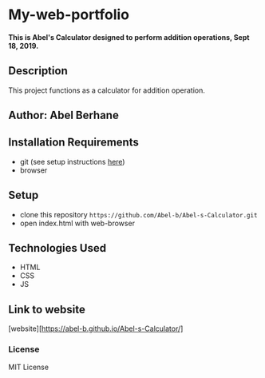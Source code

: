 # My-web-portfolio

#### This is Abel's Calculator designed to perform addition operations, Sept 18, 2019.

## Description

This project functions as a calculator for addition operation.

## Author: Abel Berhane

## Installation Requirements

- git (see setup instructions [here](https://www.digitalocean.com/community/tutorials/how-to-contribute-to-open-source-getting-started-with-git))
- browser

## Setup

- clone this repository
  `https://github.com/Abel-b/Abel-s-Calculator.git`
- open index.html with web-browser

## Technologies Used

- HTML
- CSS
- JS

## Link to website

[website][https://abel-b.github.io/Abel-s-Calculator/]

### License

MIT License